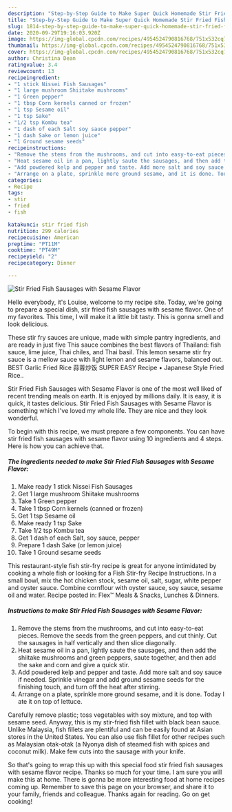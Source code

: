 ```yaml
---
description: "Step-by-Step Guide to Make Super Quick Homemade Stir Fried Fish Sausages with Sesame Flavor"
title: "Step-by-Step Guide to Make Super Quick Homemade Stir Fried Fish Sausages with Sesame Flavor"
slug: 1814-step-by-step-guide-to-make-super-quick-homemade-stir-fried-fish-sausages-with-sesame-flavor
date: 2020-09-29T19:16:03.920Z
image: https://img-global.cpcdn.com/recipes/4954524790816768/751x532cq70/stir-fried-fish-sausages-with-sesame-flavor-recipe-main-photo.jpg
thumbnail: https://img-global.cpcdn.com/recipes/4954524790816768/751x532cq70/stir-fried-fish-sausages-with-sesame-flavor-recipe-main-photo.jpg
cover: https://img-global.cpcdn.com/recipes/4954524790816768/751x532cq70/stir-fried-fish-sausages-with-sesame-flavor-recipe-main-photo.jpg
author: Christina Dean
ratingvalue: 3.4
reviewcount: 13
recipeingredient:
- "1 stick Nissei Fish Sausages"
- "1 large mushroom Shiitake mushrooms"
- "1 Green pepper"
- "1 tbsp Corn kernels canned or frozen"
- "1 tsp Sesame oil"
- "1 tsp Sake"
- "1/2 tsp Kombu tea"
- "1 dash of each Salt soy sauce pepper"
- "1 dash Sake or lemon juice"
- "1 Ground sesame seeds"
recipeinstructions:
- "Remove the stems from the mushrooms, and cut into easy-to-eat pieces. Remove the seeds from the green peppers, and cut thinly. Cut the sausages in half vertically and then slice diagonally."
- "Heat sesame oil in a pan, lightly saute the sausages, and then add the shiitake mushrooms and green peppers, saute together, and then add the sake and corn and give a quick stir."
- "Add powdered kelp and pepper and taste. Add more salt and soy sauce if needed. Sprinkle vinegar and add ground sesame seeds for the finishing touch, and turn off the heat after stirring."
- "Arrange on a plate, sprinkle more ground sesame, and it is done. Today I ate it on top of lettuce."
categories:
- Recipe
tags:
- stir
- fried
- fish

katakunci: stir fried fish 
nutrition: 299 calories
recipecuisine: American
preptime: "PT11M"
cooktime: "PT49M"
recipeyield: "2"
recipecategory: Dinner

---
```



![Stir Fried Fish Sausages with Sesame Flavor](https://img-global.cpcdn.com/recipes/4954524790816768/751x532cq70/stir-fried-fish-sausages-with-sesame-flavor-recipe-main-photo.jpg)

Hello everybody, it's Louise, welcome to my recipe site. Today, we're going to prepare a special dish, stir fried fish sausages with sesame flavor. One of my favorites. This time, I will make it a little bit tasty. This is gonna smell and look delicious.

These stir fry sauces are unique, made with simple pantry ingredients, and are ready in just five This sauce combines the best flavors of Thailand: fish sauce, lime juice, Thai chiles, and Thai basil. This lemon sesame stir fry sauce is a mellow sauce with light lemon and sesame flavors, balanced out. BEST Garlic Fried Rice 蒜蓉炒饭 SUPER EASY Recipe • Japanese Style Fried Rice..

Stir Fried Fish Sausages with Sesame Flavor is one of the most well liked of recent trending meals on earth. It is enjoyed by millions daily. It is easy, it is quick, it tastes delicious. Stir Fried Fish Sausages with Sesame Flavor is something which I've loved my whole life. They are nice and they look wonderful.


To begin with this recipe, we must prepare a few components. You can have stir fried fish sausages with sesame flavor using 10 ingredients and 4 steps. Here is how you can achieve that.

<!--inarticleads1-->

##### The ingredients needed to make Stir Fried Fish Sausages with Sesame Flavor:

1. Make ready 1 stick Nissei Fish Sausages
1. Get 1 large mushroom Shiitake mushrooms
1. Take 1 Green pepper
1. Take 1 tbsp Corn kernels (canned or frozen)
1. Get 1 tsp Sesame oil
1. Make ready 1 tsp Sake
1. Take 1/2 tsp Kombu tea
1. Get 1 dash of each Salt, soy sauce, pepper
1. Prepare 1 dash Sake (or lemon juice)
1. Take 1 Ground sesame seeds


This restaurant-style fish stir-fry recipe is great for anyone intimidated by cooking a whole fish or looking for a Fish Stir-fry Recipe Instructions. In a small bowl, mix the hot chicken stock, sesame oil, salt, sugar, white pepper and oyster sauce. Combine cornflour with oyster sauce, soy sauce, sesame oil and water. Recipe posted in: Flex™ Meals &amp; Snacks, Lunches &amp; Dinners. 

<!--inarticleads2-->

##### Instructions to make Stir Fried Fish Sausages with Sesame Flavor:

1. Remove the stems from the mushrooms, and cut into easy-to-eat pieces. Remove the seeds from the green peppers, and cut thinly. Cut the sausages in half vertically and then slice diagonally.
1. Heat sesame oil in a pan, lightly saute the sausages, and then add the shiitake mushrooms and green peppers, saute together, and then add the sake and corn and give a quick stir.
1. Add powdered kelp and pepper and taste. Add more salt and soy sauce if needed. Sprinkle vinegar and add ground sesame seeds for the finishing touch, and turn off the heat after stirring.
1. Arrange on a plate, sprinkle more ground sesame, and it is done. Today I ate it on top of lettuce.


Carefully remove plastic; toss vegetables with soy mixture, and top with sesame seed. Anyway, this is my stir-fried fish fillet with black bean sauce. Unlike Malaysia, fish fillets are plentiful and can be easily found at Asian stores in the United States. You can also use fish fillet for other recipes such as Malaysian otak-otak (a Nyonya dish of steamed fish with spices and coconut milk). Make few cuts into the sausage with your knife. 

So that's going to wrap this up with this special food stir fried fish sausages with sesame flavor recipe. Thanks so much for your time. I am sure you will make this at home. There is gonna be more interesting food at home recipes coming up. Remember to save this page on your browser, and share it to your family, friends and colleague. Thanks again for reading. Go on get cooking!
